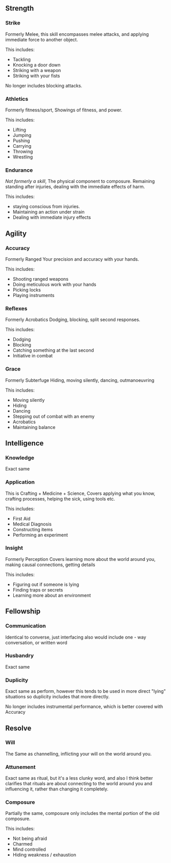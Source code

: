 ## Strength
### Strike
Formerly Melee, 
this skill encompasses melee attacks, and applying immediate force to another object. 

This includes:
* Tackling
* Knocking a door down
* Striking with a weapon
* Striking with your fists

No longer includes blocking attacks.

### Athletics
Formerly fitness/sport,
Showings of fitness, and power.

This includes:
* Lifting
* Jumping
* Pushing
* Carrying
* Throwing
* Wrestling

### Endurance
*Not formerly a skill*, 
The physical component to composure. Remaining standing after injuries, dealing with the immediate effects of harm.

This includes:
* staying conscious from injuries.
* Maintaining an action under strain
* Dealing with immediate injury effects

## Agility
### Accuracy
Formerly Ranged
Your precision and accuracy with your hands. 

This includes: 
* Shooting ranged weapons
* Doing meticulous work with your hands
* Picking locks
* Playing instruments

### Reflexes
Formerly Acrobatics
Dodging, blocking, split second responses.

This includes:
* Dodging
* Blocking
* Catching something at the last second
* Initiative in combat

### Grace
Formerly Subterfuge
Hiding, moving silently, dancing, outmanoeuvring

This includes:
* Moving silently
* Hiding
* Dancing
* Stepping out of combat with an enemy
* Acrobatics
* Maintaining balance

## Intelligence
### Knowledge
Exact same

### Application
This is Crafting + Medicine + Science,
Covers applying what you know, crafting processes, helping the sick, using tools etc.

This includes:
* First Aid
* Medical Diagnosis
* Constructing items
* Performing an experiment

### Insight
Formerly Perception
Covers learning more about the world around you, making causal connections, getting details

This includes:
* Figuring out if someone is lying
* Finding traps or secrets
* Learning more about an environment

## Fellowship
### Communication
Identical to converse, just interfacing also would include one - way conversation, or written word

### Husbandry
Exact same

### Duplicity
Exact same as perform, however this tends to be used in more direct "lying" situations so duplicity includes that more directly.

No longer includes instrumental performance, which is better covered with Accuracy

## Resolve
### Will
The Same as channelling, inflicting your will on the world around you.

### Attunement
Exact same as ritual, but it's a less clunky word, and also I think better clarifies that rituals are about connecting to the world around you and influencing it, rather than changing it completely.

### Composure
Partially the same, composure only includes the mental portion of the old composure.

This includes:
* Not being afraid
* Charmed
* Mind controlled
* Hiding weakness / exhaustion


